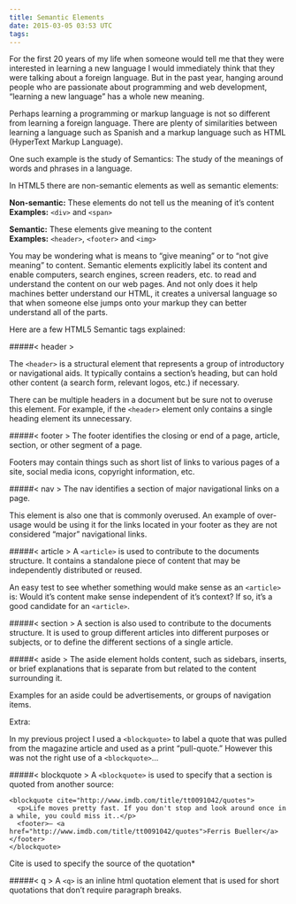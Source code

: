 ```yaml
---
title: Semantic Elements
date: 2015-03-05 03:53 UTC
tags:
---
```



For the first 20 years of my life when someone would tell me that they were interested in learning a new language I would immediately think that they were talking about a foreign language. But in the past year, hanging around people who are passionate about programming and web development, “learning a new language” has a whole new meaning. 

Perhaps learning a programming or markup language is not so different from learning a foreign language. There are plenty of similarities between learning a language such as Spanish and a markup language such as HTML (HyperText Markup Language). 

One such example is the study of Semantics: The study of the meanings of words and phrases in a language. 

In HTML5 there are non-semantic elements as well as semantic elements:

**Non-semantic:** These elements do not tell us the meaning of it’s content  
**Examples:** `<div>` and `<span>`

**Semantic:** These elements give meaning to the content  
**Examples:** `<header>`,  `<footer>` and `<img>`

You may be wondering what is means to “give meaning” or to “not give meaning” to content. Semantic elements explicitly label its content and enable computers, search engines, screen readers, etc. to read and understand the content on our web pages. And not only does it help machines better understand our HTML,  it creates a universal language so that when someone else jumps onto your markup they can better understand all of the parts.

Here are a few HTML5 Semantic tags explained:





#####< header >

The `<header>` is a structural element that represents a group of introductory or navigational aids. It typically contains a section’s heading, but can hold other content (a search form, relevant logos, etc.) if necessary. 

There can be multiple headers in a document but be sure not to overuse this element. For example, if the `<header>` element only contains a single heading element its unnecessary. 

#####< footer > 
The footer identifies the closing or end of a page, article, section, or other segment of a page.

Footers may contain things such as short list of links to various pages of a site, social media icons, copyright information, etc.

#####< nav > 
The nav identifies a section of major navigational links on a page. 

This element is also one that is commonly overused. An example of over-usage would be using it for the links located in your footer as they are not considered “major” navigational links.

#####< article > 
A `<article>` is used to contribute to the documents structure. It contains a standalone piece of content that may be independently distributed or reused. 

An easy test to see whether something would make sense as an `<article>` is:
Would it’s content make sense independent of it’s context? If so, it’s a good candidate for an `<article>`. 

#####< section > 
A section is also used to contribute to the documents structure. It is used to group different articles into different purposes or subjects, or to define the different sections of a single article.

#####< aside > 
The aside element holds content, such as sidebars, inserts, or brief explanations that is separate from but related to the content surrounding it. 

Examples for an aside could be advertisements, or groups of navigation items.

Extra: 

In my previous project I used a `<blockquote>` to label a quote that was pulled from the magazine article and used as a print “pull-quote.” However this was not the right use of a `<blockquote>`... 

#####< blockquote >
A `<blockquote>` is used to specify that a section is quoted from another source:

    <blockquote cite="http://www.imdb.com/title/tt0091042/quotes">
      <p>Life moves pretty fast. If you don't stop and look around once in a while, you could miss it..</p>
      <footer>— <a href="http://www.imdb.com/title/tt0091042/quotes">Ferris Bueller</a></footer>
    </blockquote>

Cite is used to specify the source of the quotation*

#####< q >
A `<q>` is an inline html quotation element that is used for short quotations that don’t require paragraph breaks.
